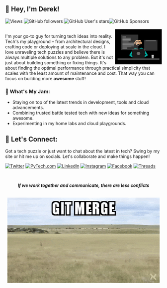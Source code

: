 ## 👋 **Hey, I'm Derek!**

<div align="left">
  <img alt="Views" src="https://komarev.com/ghpvc/?username=dereklarmstrong&label=views">
  <img alt="GitHub followers" src="https://img.shields.io/github/followers/dereklarmstrong">
  <img alt="GitHub User's stars" src="https://img.shields.io/github/stars/dereklarmstrong"><img alt="GitHub Sponsors" src="https://img.shields.io/github/sponsors/dereklarmstrong">
</div>
<br>
<img  src="./imgs/working-and-creating.gif" height="30%" width="30%" align="right" />


I'm your go-to guy for turning tech ideas into reality. Tech's my playground – from architectural designs, crafting code or deploying at scale in the cloud. I love unraveling tech puzzles and believe there is always multiple solutions to any problem. But it's not just about building something or fixing things. It's about finding the optimal performance through practical simplicity that scales with the least amount of maintenance and cost. That way you can focus on building more **awesome** stuff!


### 🍓 **What's My Jam:**
- Staying on top of the latest trends in development, tools and cloud advancements.
- Combining trusted battle tested tech with new ideas for something awesome.
- Experimenting in my home labs and cloud playgrounds.

## 🤝 **Let's Connect:**

Got a tech puzzle or just want to chat about the latest in tech? Swing by my site or hit me up on socials. Let's collaborate and make things happen!

<p>
  <a href="https://twitter.com/dereklarmstrong" target="_blank"><img alt="Twitter" src="https://img.shields.io/badge/twitter-%231DA1F2.svg?&style=for-the-badge&logo=twitter&logoColor=white"  height="30px"/></a>
<!--   <a href="https://dereklarmstrong.com/" target="_blank"><img alt="DerekLArmstrong.com" src="https://img.shields.io/badge/DerekLArmstrong.com-005c99?style=for-the-badge&logo=githubpages&logoColor=white"  height="30px"/> -->
  <a href="https://pytech.dev/" target="_blank"><img alt="PyTech.com" src="https://img.shields.io/badge/PyTech.Dev-44709f.svg?&style=for-the-badge&logo=python&logoColor=yellow" height="30px" /></a>
  <a href="https://www.linkedin.com/in/dereklarmstrong/" target="_blank"><img alt="LinkedIn" src="https://img.shields.io/badge/linkedin-%230077B5.svg?&style=for-the-badge&logo=linkedin&logoColor=white"  height="30px"/></a>
  <a href="https://www.instagram.com/dereklarmstrong" target="_blank"><img alt="Instagram" src="https://img.shields.io/badge/Instagram-a30765?style=for-the-badge&logo=instagram&logoColor=white"  height="30px"/></a>
  <a href="https://www.facebook.com/dereklarmstrong" target="_blank"><img alt="Facebook" src="https://img.shields.io/badge/Facebook-0866ff?style=for-the-badge&logo=facebook&logoColor=white"  height="30px"/></a>
  <a href="https://www.threads.net/@dereklarmstrong" target="_blank"><img alt="Threads" src="https://img.shields.io/badge/Threads-101010?style=for-the-badge&logo=threads&logoColor=white"  height="30px"/></a>
</p>

[//]: # ()
[//]: # (## 🛠️ **Technologies and Tools I Use:**)

[//]: # ()
[//]: # (<p>)

[//]: # (  <img alt="Python" src="https://img.shields.io/badge/Python-14354C?style=for-the-badge&logo=python&logoColor=white" height="30px"/>)

[//]: # (  <img alt="Pandas" src="https://img.shields.io/badge/Pandas-150458?style=for-the-badge&logo=pandas&logoColor=white" height="30px"/>)

[//]: # (  <img alt="Numpy" src="https://img.shields.io/badge/Numpy-013243?style=for-the-badge&logo=numpy&logoColor=white" height="30px"/>)

[//]: # (  <img alt="Matplotlib" src="https://img.shields.io/badge/Matplotlib-013243?style=for-the-badge&logo=matplotlib&logoColor=white" height="30px"/>)

[//]: # (  <img alt="Scikit-Learn" src="https://img.shields.io/badge/Scikit_Learn-013243?style=for-the-badge&logo=scikit-learn&logoColor=white" height="30px"/>)

[//]: # (  <img alt="PyTorch" src="https://img.shields.io/badge/PyTorch-EE4C2C?style=for-the-badge&logo=pytorch&logoColor=white" height="30px"/>)

[//]: # (  <img alt="Docker" src="https://img.shields.io/badge/Docker-2496ed?style=for-the-badge&logo=docker&logoColor=white" height="30px"/>)

[//]: # (  <img alt="Oracle" src="https://img.shields.io/badge/Oracle-F80000?style=for-the-badge&logo=oracle&logoColor=white" height="30px"/>)

[//]: # (  <img alt="MySQL" src="https://img.shields.io/badge/MySQL-4479A1?style=for-the-badge&logo=mysql&logoColor=white" height="30px"/>)

[//]: # (  <img alt="PostgreSQL" src="https://img.shields.io/badge/PostgreSQL-336791?style=for-the-badge&logo=postgresql&logoColor=white" height="30px"/>)

[//]: # (  <img alt="GitHub" src="https://img.shields.io/badge/GitHub-101010?style=for-the-badge&logo=GitHub&logoColor=white" height="30px"/>)

[//]: # (  <img alt="Github Actions" src="https://img.shields.io/badge/-GitHub_Actions-1e88ff?style=flat-square&logo=github-actions&logoColor=white" height="30px"/>)

[//]: # (  <img alt="GitLab" src="https://img.shields.io/badge/GitLab-FCA121?style=for-the-badge&logo=gitlab&logoColor=white" height="30px"/>)

[//]: # (  <img alt="GitLab CI" src="https://img.shields.io/badge/GitLab_CI-FCA121?style=for-the-badge&logo=gitlab&logoColor=white" height="30px"/>)

[//]: # (  <img alt="Azure" src="https://img.shields.io/badge/Azure-0c599d?style=for-the-badge&logo=microsoftazure&logoColor=white" height="30px"/>)

[//]: # (  <img alt="AWS" src="https://img.shields.io/badge/AWS-f8991b?style=for-the-badge&logo=amazonaws&logoColor=white" height="30px"/>)

[//]: # (  <img alt="Google Cloud" src="https://img.shields.io/badge/Google_Cloud-4285F4?style=for-the-badge&logo=google-cloud&logoColor=white" height="30px"/>)

[//]: # (  <img alt="Flask" src="https://img.shields.io/badge/Flask-000000?style=for-the-badge&logo=flask&logoColor=white" height="30px"/>)

[//]: # (  <img alt="Markdown" src="https://img.shields.io/badge/Markdown-000000?style=for-the-badge&logo=markdown&logoColor=white"  height="30px"/>)

[//]: # (  <img alt="PlantUML" src="https://img.shields.io/badge/PlantUML-000000?style=for-the-badge&logo=plantuml&logoColor=white" height="30px"/>)

[//]: # (  <img alt="Mermaid" src="https://img.shields.io/badge/Mermaid-003B5C?style=for-the-badge&logo=mermaid&logoColor=white" height="30px"/>)

[//]: # (  <img alt="Bash" src="https://img.shields.io/badge/Bash-4EAA25?style=for-the-badge&logo=gnu-bash&logoColor=white" height="30px"/>)

[//]: # (  <img alt="PowerShell" src="https://img.shields.io/badge/PowerShell-5391FE?style=for-the-badge&logo=powershell&logoColor=white" height="30px"/>)

[//]: # (  <img alt="git" src="https://img.shields.io/badge/-Git-F05032?style=flat-square&logo=git&logoColor=white" height="30px"/>)

[//]: # (  <img alt="Jira" src="https://img.shields.io/badge/Jira-0052CC?style=for-the-badge&logo=jira&logoColor=white" height="30px"/>)

[//]: # (  <img alt="Confluence" src="https://img.shields.io/badge/Confluence-172B4D?style=for-the-badge&logo=confluence&logoColor=white" height="30px"/>)

[//]: # (  <img alt="VS Code" src="https://img.shields.io/badge/VS_Code-007ACC?style=for-the-badge&logo=visual-studio-code&logoColor=white" height="30px"/>)

[//]: # (  <img alt="JetBrains" src="https://img.shields.io/badge/JetBrains-000000?style=for-the-badge&logo=jetbrains&logoColor=white" height="30px"/>)

[//]: # (  <img alt="PyCharm" src="https://img.shields.io/badge/PyCharm-000000?style=for-the-badge&logo=pycharm&logoColor=white" height="30px"/>)

[//]: # (  <img alt="IntelliJ IDEA" src="https://img.shields.io/badge/IntelliJ_IDEA-000000?style=for-the-badge&logo=intellij-idea&logoColor=white" height="30px"/>)

[//]: # (  <img alt="WebStorm" src="https://img.shields.io/badge/WebStorm-000000?style=for-the-badge&logo=webstorm&logoColor=white" height="30px"/>)

[//]: # (  <img alt="DataGrip" src="https://img.shields.io/badge/DataGrip-000000?style=for-the-badge&logo=datagrip&logoColor=white" height="30px"/>)

[//]: # (  <img alt="Rider" src="https://img.shields.io/badge/Rider-000000?style=for-the-badge&logo=rider&logoColor=white" height="30px"/>)

[//]: # (  <img alt="Javascript" src="https://img.shields.io/badge/Javascript-F7DF1E?style=for-the-badge&logo=javascript&logoColor=black" height="30px"/>)

[//]: # (  <img alt="C++" src="https://img.shields.io/badge/C++-00599C?style=for-the-badge&logo=c%2B%2B&logoColor=white" height="30px"/>)

[//]: # (  <img alt=".NET" src="https://img.shields.io/badge/.NET-512BD4?style=for-the-badge&logo=.net&logoColor=white" height="30px"/>)

[//]: # (  <img alt="Ruby" src="https://img.shields.io/badge/Ruby-CC342D?style=for-the-badge&logo=ruby&logoColor=white" height="30px"/>)

[//]: # (  <img alt="TCL" src="https://img.shields.io/badge/TCL-FF9800?style=for-the-badge&logo=tcl&logoColor=white" height="30px"/>)

[//]: # (  <img alt="HTML" src="https://img.shields.io/badge/HTML-E34F26?style=for-the-badge&logo=html5&logoColor=white" height="30px"/>)

[//]: # (  <img alt="MongoDB" src="https://img.shields.io/badge/MongoDB-47A248?style=for-the-badge&logo=mongodb&logoColor=white" height="30px"/>)

[//]: # (  <img alt="Kubernetes" src="https://img.shields.io/badge/Kubernetes-326CE5?style=for-the-badge&logo=kubernetes&logoColor=white" height="30px"/>)

[//]: # (  <img alt="Linux" src="https://img.shields.io/badge/Linux-000000?style=for-the-badge&logo=linux&logoColor=white" height="30px"/>)

[//]: # (  <img alt="RedHat" src="https://img.shields.io/badge/RedHat-EE0000?style=for-the-badge&logo=red-hat&logoColor=white" height="30px"/>)

[//]: # (  <img alt="Ubuntu" src="https://img.shields.io/badge/Ubuntu-E95420?style=for-the-badge&logo=ubuntu&logoColor=white" height="30px"/>)

[//]: # (  <img alt="Jenkins" src="https://img.shields.io/badge/Jenkins-D24939?style=for-the-badge&logo=jenkins&logoColor=white" height="30px"/>)

[//]: # (  <img alt="Windows" src="https://img.shields.io/badge/Windows-0078D6?style=for-the-badge&logo=windows&logoColor=white" height="30px"/>)

[//]: # (  <img alt="MacOS" src="https://img.shields.io/badge/MacOS-000000?style=for-the-badge&logo=apple&logoColor=white" height="30px"/>)

[//]: # (  <img alt="iOS" src="https://img.shields.io/badge/iOS-000000?style=for-the-badge&logo=ios&logoColor=white" height="30px"/>)

[//]: # (  <img alt="Android" src="https://img.shields.io/badge/Android-3DDC84?style=for-the-badge&logo=android&logoColor=white" height="30px"/>)

[//]: # (  <img alt="VMware" src="https://img.shields.io/badge/VMware-607078?style=for-the-badge&logo=vmware&logoColor=white" height="30px"/>)

[//]: # (  <img alt="Raspberry Pi" src="https://img.shields.io/badge/Raspberry_Pi-C51A4A?style=for-the-badge&logo=raspberry-pi&logoColor=white" height="30px"/>)

[//]: # (  <img alt="Arduino" src="https://img.shields.io/badge/Arduino-00979D?style=for-the-badge&logo=arduino&logoColor=white" height="30px"/>)

[//]: # (  <img alt="Cloudflare" src="https://img.shields.io/badge/Cloudflare-F38020?style=for-the-badge&logo=cloudflare&logoColor=white" height="30px"/>)

[//]: # (  <img alt="Ubiquiti" src="https://img.shields.io/badge/Ubiquiti-0551A6?style=for-the-badge&logo=ubiquiti&logoColor=white" height="30px"/>)

[//]: # (  <img alt="Cisco" src="https://img.shields.io/badge/Cisco-1BA0D7?style=for-the-badge&logo=cisco&logoColor=white" height="30px"/>)

[//]: # (  <img alt="Sonicwall" src="https://img.shields.io/badge/Sonicwall-FF6600?style=for-the-badge&logo=sonicwall&logoColor=white" height="30px"/>)

[//]: # (</p>)

[//]: # (<br>)

[//]: # ()
[//]: # (## 🤩 **GitHub:**)

[//]: # ()
[//]: # (<div align="center">)

[//]: # (  <img align="center" src="https://github-readme-stats.anuraghazra1.vercel.app/api?username=dereklarmstrong&show_icons=true" height="150px"/>)

[//]: # (  <img align="center" src="https://github-readme-streak-stats.herokuapp.com/?user=dereklarmstrong&" alt="dereklarmstrong" height="150px"/>)

[//]: # (</div>)

<div align="center">
  <br>
  <p><b><i>If we work together and communicate, there are less conflicts</b></i></p>
  <br>
  <img src="./imgs/git-merge.gif" width="490px">
  <br>
</div>

